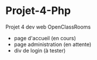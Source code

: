 # Projet-4-Php
Projet 4 dev web OpenClassRooms

- page d'accueil (en cours)
- page administration (en attente)
- div de login (à tester)